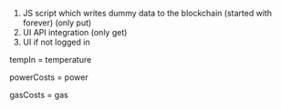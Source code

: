 1. JS script which writes dummy data to the blockchain (started with forever) (only put)   
2. UI API integration (only get)   
3. UI if not logged in   



tempIn = temperature

powerCosts = power

gasCosts = gas